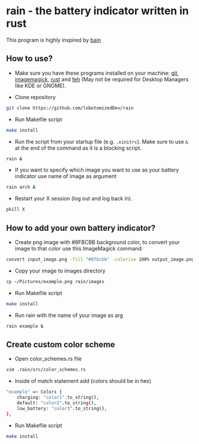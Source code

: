 # rain - the battery indicator written in rust

This program is highly inspired by [bain](https://github.com/amishbni/bain/tree/master)

## How to use?

* Make sure you have these programs installed on your machine:
[git](https://git-scm.com/), [imagemagick](https://imagemagick.org), [rust](https://rust-lang.github.io/rustup/installation/index.html) and [feh](https://feh.finalrewind.org) (May not be required for Desktop Managers like KDE or GNOME).

* Clone repository

```bash
git clone https://github.com/lobotomizedDev/rain
```

* Run Makefile script

```bash
make install
```

* Run the script from your startup file (e.g. `.xinitrc`). Make sure to use `&` at the end of the command as it is a blocking script.
```bash
rain &
```

* If you want to specify which image you want to use as your battery indicator use name of image as
argument

```bash
rain arch &
```

* Restart your X session (log out and log back in).

```bash
pkill X
```

## How to add your own battery indicator?

* Create png image with #8FBCBB background color, to convert your image to that color use this
ImageMagick command:

```bash
convert input_image.png -fill "#8fbcbb" -colorize 100% output_image.png
```

* Copy your image to images directory

```bash
cp ~/Pictures/example.png rain/images
```

* Run Makefile script

```bash
make install
```

* Run rain with the name of your image as arg

```bash
rain example &
```

## Create custom color scheme

* Open color\_schemes.rs file

```bash
vim .rain/src/color_schemes.rs
```

* Inside of match statement add (colors should be in hex)

```bash
"example" => Colors {
    charging: "color1".to_string(),
    default: "color2".to_string(),
    low_battery: "color3".to_string(),
},
```

* Run Makefile script

```bash
make install
```
